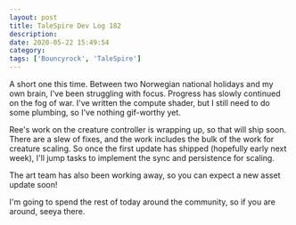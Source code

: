 ```yaml
---
layout: post
title: TaleSpire Dev Log 182
description:
date: 2020-05-22 15:49:54
category:
tags: ['Bouncyrock', 'TaleSpire']
---
```


A short one this time. Between two Norwegian national holidays and my own brain, I've been struggling with focus. Progress has slowly continued on the fog of war. I've written the compute shader, but I still need to do some plumbing, so I've nothing gif-worthy yet.

Ree's work on the creature controller is wrapping up, so that will ship soon. There are a slew of fixes, and the work includes the bulk of the work for creature scaling. So once the first update has shipped (hopefully early next week), I'll jump tasks to implement the sync and persistence for scaling.

The art team has also been working away, so you can expect a new asset update soon!

I'm going to spend the rest of today around the community, so if you are around, seeya there.
